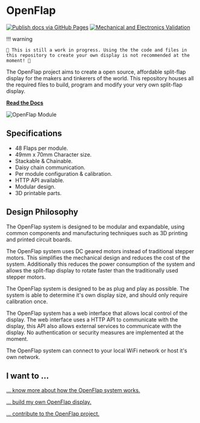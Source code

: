 # OpenFlap

[![Publish docs via GitHub Pages](https://github.com/ToonVanEyck/OpenFlap/actions/workflows/deploy_docs.yml/badge.svg)](https://github.com/ToonVanEyck/OpenFlap/actions/workflows/deploy_docs.yml)
[![Mechanical and Electronics Validation](https://github.com/ToonVanEyck/OpenFlap/actions/workflows/ecad_mcad_ci.yml/badge.svg)](https://github.com/ToonVanEyck/OpenFlap/actions/workflows/ecad_mcad_ci.yml)

!!! warning

    🚨 This is still a work in progress. Using the the code and files in this repository to create your own display is not recommended at the moment! 🚨

The OpenFlap project aims to create a open source, affordable split-flap display for the makers and tinkerers of the world.
This repository houses all the required files to build, program and modify your very own split-flap display. 

[**Read the Docs**](https://toonvaneyck.github.io/OpenFlap/)

![OpenFlap Module](docs/images/OpenFlap.gif)

## Specifications

- 48 Flaps per module.
- 49mm x 70mm Character size.
- Stackable & Chainable.
- Daisy chain communication.
- Per module configuration & calibration.
- HTTP API available.
- Modular design.
- 3D printable parts.

## Design Philosophy

The OpenFlap system is designed to be modular and expandable, using common components and manufacturing techniques such as 3D printing and printed circuit boards.

The OpenFlap system uses DC geared motors instead of traditional stepper motors. This simplifies the mechanical design and reduces the cost of the system. Additionally this reduces the power consumption of the system and allows the split-flap display to rotate faster than the traditionally used stepper motors. 

The OpenFlap system is designed to be as plug and play as possible. The system is able to determine it's own display size, and should only require calibration once.

The OpenFlap system has a web interface that allows local control of the display. The web interface uses a HTTP API to communicate with the display, this API also allows external services to communicate with the display. No authentication or security measures are implemented at the moment.

The OpenFlap system can connect to your local WiFi network or host it's own network.

## I want to ...

[... know more about how the OpenFlap system works.](docs/architecture.md)

[... build my own OpenFlap display.](todo)

[... contribute to the OpenFlap project.](docs/developing.md)
